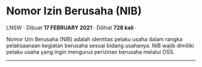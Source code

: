 Nomor Izin Berusaha (NIB)
=========================

LNSW · Dibuat **17 FEBRUARY 2021** · Dilihat **728 kali** ·

Nomor Izin Berusaha (NIB) adalah identitas pelaku usaha dalam rangka pelaksaanaan kegiatan berusaha sesuai bidang usahanya. NIB wajib dimiliki pelaku usaha yang ingin mengurus perizinan berusaha melalui OSS.  

  
  
  

* * *